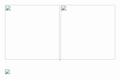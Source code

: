 <div align="inline">
  <a href="https://github.com/igorvicentemachado">
  <img height="180em" src="https://github-readme-stats.vercel.app/api?username=igorvicentemachado&show_icons=true&theme=dark&include_all_commits=true&count_private=true"/>                                     
  <img height="180em" src="https://github-readme-stats.vercel.app/api/top-langs/?username=igorvicentemachado&layout=compact&langs_count=7&theme=dark"/>                
</div>
  
  
  ## 
  <div>
    <a href="https://www.linkedin.com/in/igor-vicente-machado-1818a8219/" target="_blank"><img src="https://img.shields.io/badge/-LinkedIn-%230077B5?style=for-the-badge&logo=linkedin&logoColor=white" target="_blank"></a> 
  </div>
